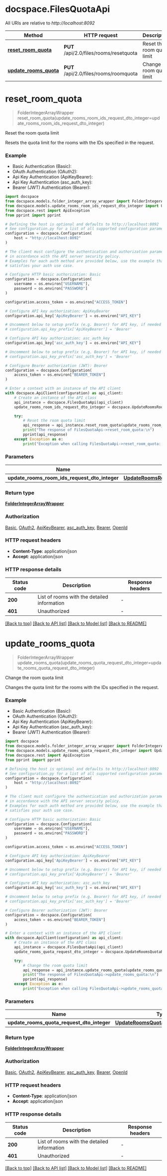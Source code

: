 # docspace.FilesQuotaApi

All URIs are relative to *http://localhost:8092*

Method | HTTP request | Description
------------- | ------------- | -------------
[**reset_room_quota**](FilesQuotaApi.md#reset_room_quota) | **PUT** /api/2.0/files/rooms/resetquota | Reset the room quota limit
[**update_rooms_quota**](FilesQuotaApi.md#update_rooms_quota) | **PUT** /api/2.0/files/rooms/roomquota | Change the room quota limit


# **reset_room_quota**
> FolderIntegerArrayWrapper reset_room_quota(update_rooms_room_ids_request_dto_integer=update_rooms_room_ids_request_dto_integer)

Reset the room quota limit

Resets the quota limit for the rooms with the IDs specified in the request.

### Example

* Basic Authentication (Basic):
* OAuth Authentication (OAuth2):
* Api Key Authentication (ApiKeyBearer):
* Api Key Authentication (asc_auth_key):
* Bearer (JWT) Authentication (Bearer):

```python
import docspace
from docspace.models.folder_integer_array_wrapper import FolderIntegerArrayWrapper
from docspace.models.update_rooms_room_ids_request_dto_integer import UpdateRoomsRoomIdsRequestDtoInteger
from docspace.rest import ApiException
from pprint import pprint

# Defining the host is optional and defaults to http://localhost:8092
# See configuration.py for a list of all supported configuration parameters.
configuration = docspace.Configuration(
    host = "http://localhost:8092"
)

# The client must configure the authentication and authorization parameters
# in accordance with the API server security policy.
# Examples for each auth method are provided below, use the example that
# satisfies your auth use case.

# Configure HTTP basic authorization: Basic
configuration = docspace.Configuration(
    username = os.environ["USERNAME"],
    password = os.environ["PASSWORD"]
)

configuration.access_token = os.environ["ACCESS_TOKEN"]

# Configure API key authorization: ApiKeyBearer
configuration.api_key['ApiKeyBearer'] = os.environ["API_KEY"]

# Uncomment below to setup prefix (e.g. Bearer) for API key, if needed
# configuration.api_key_prefix['ApiKeyBearer'] = 'Bearer'

# Configure API key authorization: asc_auth_key
configuration.api_key['asc_auth_key'] = os.environ["API_KEY"]

# Uncomment below to setup prefix (e.g. Bearer) for API key, if needed
# configuration.api_key_prefix['asc_auth_key'] = 'Bearer'

# Configure Bearer authorization (JWT): Bearer
configuration = docspace.Configuration(
    access_token = os.environ["BEARER_TOKEN"]
)

# Enter a context with an instance of the API client
with docspace.ApiClient(configuration) as api_client:
    # Create an instance of the API class
    api_instance = docspace.FilesQuotaApi(api_client)
    update_rooms_room_ids_request_dto_integer = docspace.UpdateRoomsRoomIdsRequestDtoInteger() # UpdateRoomsRoomIdsRequestDtoInteger |  (optional)

    try:
        # Reset the room quota limit
        api_response = api_instance.reset_room_quota(update_rooms_room_ids_request_dto_integer=update_rooms_room_ids_request_dto_integer)
        print("The response of FilesQuotaApi->reset_room_quota:\n")
        pprint(api_response)
    except Exception as e:
        print("Exception when calling FilesQuotaApi->reset_room_quota: %s\n" % e)
```



### Parameters


Name | Type | Description  | Notes
------------- | ------------- | ------------- | -------------
 **update_rooms_room_ids_request_dto_integer** | [**UpdateRoomsRoomIdsRequestDtoInteger**](UpdateRoomsRoomIdsRequestDtoInteger.md)|  | [optional] 

### Return type

[**FolderIntegerArrayWrapper**](FolderIntegerArrayWrapper.md)

### Authorization

[Basic](../README.md#Basic), [OAuth2](../README.md#OAuth2), [ApiKeyBearer](../README.md#ApiKeyBearer), [asc_auth_key](../README.md#asc_auth_key), [Bearer](../README.md#Bearer), [OpenId](../README.md#OpenId)

### HTTP request headers

 - **Content-Type**: application/json
 - **Accept**: application/json

### HTTP response details

| Status code | Description | Response headers |
|-------------|-------------|------------------|
**200** | List of rooms with the detailed information |  -  |
**401** | Unauthorized |  -  |

[[Back to top]](#) [[Back to API list]](../README.md#documentation-for-api-endpoints) [[Back to Model list]](../README.md#documentation-for-models) [[Back to README]](../README.md)

# **update_rooms_quota**
> FolderIntegerArrayWrapper update_rooms_quota(update_rooms_quota_request_dto_integer=update_rooms_quota_request_dto_integer)

Change the room quota limit

Changes the quota limit for the rooms with the IDs specified in the request.

### Example

* Basic Authentication (Basic):
* OAuth Authentication (OAuth2):
* Api Key Authentication (ApiKeyBearer):
* Api Key Authentication (asc_auth_key):
* Bearer (JWT) Authentication (Bearer):

```python
import docspace
from docspace.models.folder_integer_array_wrapper import FolderIntegerArrayWrapper
from docspace.models.update_rooms_quota_request_dto_integer import UpdateRoomsQuotaRequestDtoInteger
from docspace.rest import ApiException
from pprint import pprint

# Defining the host is optional and defaults to http://localhost:8092
# See configuration.py for a list of all supported configuration parameters.
configuration = docspace.Configuration(
    host = "http://localhost:8092"
)

# The client must configure the authentication and authorization parameters
# in accordance with the API server security policy.
# Examples for each auth method are provided below, use the example that
# satisfies your auth use case.

# Configure HTTP basic authorization: Basic
configuration = docspace.Configuration(
    username = os.environ["USERNAME"],
    password = os.environ["PASSWORD"]
)

configuration.access_token = os.environ["ACCESS_TOKEN"]

# Configure API key authorization: ApiKeyBearer
configuration.api_key['ApiKeyBearer'] = os.environ["API_KEY"]

# Uncomment below to setup prefix (e.g. Bearer) for API key, if needed
# configuration.api_key_prefix['ApiKeyBearer'] = 'Bearer'

# Configure API key authorization: asc_auth_key
configuration.api_key['asc_auth_key'] = os.environ["API_KEY"]

# Uncomment below to setup prefix (e.g. Bearer) for API key, if needed
# configuration.api_key_prefix['asc_auth_key'] = 'Bearer'

# Configure Bearer authorization (JWT): Bearer
configuration = docspace.Configuration(
    access_token = os.environ["BEARER_TOKEN"]
)

# Enter a context with an instance of the API client
with docspace.ApiClient(configuration) as api_client:
    # Create an instance of the API class
    api_instance = docspace.FilesQuotaApi(api_client)
    update_rooms_quota_request_dto_integer = docspace.UpdateRoomsQuotaRequestDtoInteger() # UpdateRoomsQuotaRequestDtoInteger |  (optional)

    try:
        # Change the room quota limit
        api_response = api_instance.update_rooms_quota(update_rooms_quota_request_dto_integer=update_rooms_quota_request_dto_integer)
        print("The response of FilesQuotaApi->update_rooms_quota:\n")
        pprint(api_response)
    except Exception as e:
        print("Exception when calling FilesQuotaApi->update_rooms_quota: %s\n" % e)
```



### Parameters


Name | Type | Description  | Notes
------------- | ------------- | ------------- | -------------
 **update_rooms_quota_request_dto_integer** | [**UpdateRoomsQuotaRequestDtoInteger**](UpdateRoomsQuotaRequestDtoInteger.md)|  | [optional] 

### Return type

[**FolderIntegerArrayWrapper**](FolderIntegerArrayWrapper.md)

### Authorization

[Basic](../README.md#Basic), [OAuth2](../README.md#OAuth2), [ApiKeyBearer](../README.md#ApiKeyBearer), [asc_auth_key](../README.md#asc_auth_key), [Bearer](../README.md#Bearer), [OpenId](../README.md#OpenId)

### HTTP request headers

 - **Content-Type**: application/json
 - **Accept**: application/json

### HTTP response details

| Status code | Description | Response headers |
|-------------|-------------|------------------|
**200** | List of rooms with the detailed information |  -  |
**401** | Unauthorized |  -  |

[[Back to top]](#) [[Back to API list]](../README.md#documentation-for-api-endpoints) [[Back to Model list]](../README.md#documentation-for-models) [[Back to README]](../README.md)

